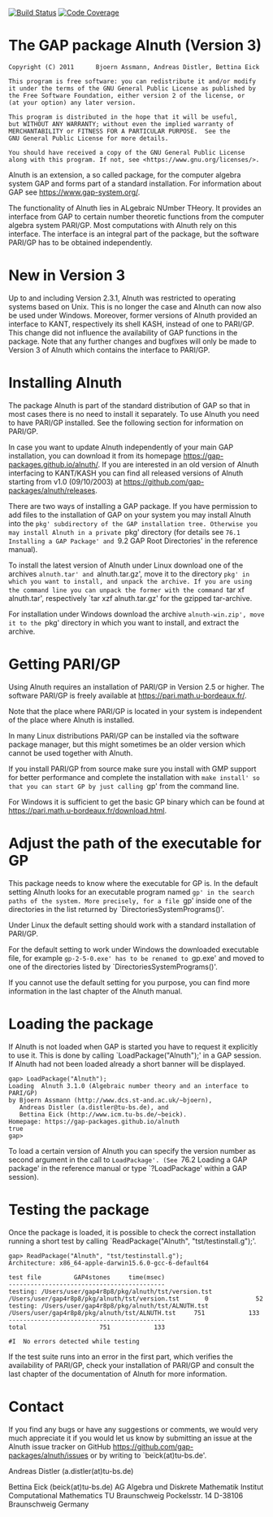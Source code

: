 [![Build Status](https://github.com/gap-packages/alnuth/workflows/CI/badge.svg?branch=master)](https://github.com/gap-packages/alnuth/actions?query=workflow%3ACI+branch%3Amaster)
[![Code Coverage](https://codecov.io/github/gap-packages/alnuth/coverage.svg?branch=master&token=)](https://codecov.io/gh/gap-packages/alnuth)

The GAP package Alnuth (Version 3)
==================================

    Copyright (C) 2011      Bjoern Assmann, Andreas Distler, Bettina Eick
    
    This program is free software: you can redistribute it and/or modify
    it under the terms of the GNU General Public License as published by
    the Free Software Foundation, either version 2 of the license, or
    (at your option) any later version.
    
    This program is distributed in the hope that it will be useful,
    but WITHOUT ANY WARRANTY; without even the implied warranty of
    MERCHANTABILITY or FITNESS FOR A PARTICULAR PURPOSE.  See the
    GNU General Public License for more details.
    
    You should have received a copy of the GNU General Public License
    along with this program. If not, see <https://www.gnu.org/licenses/>.


Alnuth is an extension, a so called package, for the computer algebra system
GAP and forms part of a standard installation. For information about GAP see
<https://www.gap-system.org/>.

The functionality of Alnuth lies in ALgebraic NUmber THeory. It provides an
interface from GAP to certain number theoretic functions from the computer
algebra system PARI/GP. Most computations with Alnuth rely on this interface.
The interface is an integral part of the package, but the software PARI/GP
has to be obtained independently.


New in Version 3
================

Up to and including Version 2.3.1, Alnuth was restricted to operating systems
based on Unix. This is no longer the case and Alnuth can now also be used
under Windows. Moreover, former versions of Alnuth provided an interface to
KANT, respectively its shell KASH, instead of one to PARI/GP. This change did
not influence the availability of GAP functions in the package. Note that any
further changes and bugfixes will only be made to Version 3 of Alnuth which
contains the interface to PARI/GP.


Installing Alnuth
=================

The package Alnuth is part of the standard distribution of GAP so that in most
cases there is no need to install it separately. To use Alnuth you need to
have PARI/GP installed. See the following section for information on PARI/GP.

In case you want to update Alnuth independently of your main GAP installation,
you can download it from its homepage https://gap-packages.github.io/alnuth/.
If you are interested in an old version of Alnuth interfacing to KANT/KASH
you can find all released versions of Alnuth starting from v1.0 (09/10/2003)
at https://github.com/gap-packages/alnuth/releases.

There are two ways of installing a GAP package. If you have permission to add
files to the installation of GAP on your system you may install Alnuth into
the `pkg' subdirectory of the GAP installation tree. Otherwise you may install
Alnuth in a private `pkg' directory (for details see `76.1 Installing a GAP
Package' and `9.2 GAP Root Directories' in the reference manual).

To install the latest version of Alnuth under Linux download one of the
archives `alnuth.tar' and `alnuth.tar.gz', move it to the directory `pkg' in
which you want to install, and unpack the archive. If you are using the
command line you can unpack the former with the command `tar xf alnuth.tar',
respectively `tar xzf alnuth.tar.gz' for the gzipped tar-archive.

For installation under Windows download the archive `alnuth-win.zip', move it
to the `pkg' directory in which you want to install, and extract the archive.


Getting PARI/GP
===============

Using Alnuth requires an installation of PARI/GP in Version 2.5 or higher. The
software PARI/GP is freely available at <https://pari.math.u-bordeaux.fr/>.

Note that the place where PARI/GP is located in your system is independent of
the place where Alnuth is installed.

In many Linux distributions PARI/GP can be installed via the software package
manager, but this might sometimes be an older version which cannot be used
together with Alnuth.

If you install PARI/GP from source make sure you install with GMP support for
better performance and complete the installation with `make install' so that
you can start GP by just calling `gp' from the command line.

For Windows it is sufficient to get the basic GP binary which can be found at
<https://pari.math.u-bordeaux.fr/download.html>.


Adjust the path of the executable for GP
========================================

This package needs to know where the executable for GP is. In the default
setting Alnuth looks for an executable program named `gp' in the search paths
of the system. More precisely, for a file `gp' inside one of the directories
in the list returned by `DirectoriesSystemPrograms()'.

Under Linux the default setting should work with a standard installation of
PARI/GP.

For the default setting to work under Windows the downloaded executable file,
for example `gp-2-5-0.exe' has to be renamed to `gp.exe' and moved to one of
the directories listed by `DirectoriesSystemPrograms()'.

If you cannot use the default setting for you purpose, you can find more
information in the last chapter of the Alnuth manual.


Loading the package
===================

If Alnuth is not loaded when GAP is started you have to request it explicitly
to use it. This is done by calling `LoadPackage("Alnuth");' in a GAP session.
If Alnuth had not been loaded already a short banner will be displayed.

    gap> LoadPackage("Alnuth");
    Loading  Alnuth 3.1.0 (Algebraic number theory and an interface to PARI/GP)
    by Bjoern Assmann (http://www.dcs.st-and.ac.uk/~bjoern),
       Andreas Distler (a.distler@tu-bs.de), and
       Bettina Eick (http://www.icm.tu-bs.de/~beick).
    Homepage: https://gap-packages.github.io/alnuth
    true
    gap>

To load a certain version of Alnuth you can specify the version number as
second argument in the call to `LoadPackage'. (See `76.2 Loading a GAP
package' in the reference manual or type `?LoadPackage' within a GAP session).


Testing the package
===================

Once the package is loaded, it is possible to check the correct installation
running a short test by calling `ReadPackage("Alnuth", "tst/testinstall.g");'.

    gap> ReadPackage("Alnuth", "tst/testinstall.g");
    Architecture: x86_64-apple-darwin15.6.0-gcc-6-default64
    
    test file         GAP4stones     time(msec)
    -------------------------------------------
    testing: /Users/user/gap4r8p8/pkg/alnuth/tst/version.tst
    /Users/user/gap4r8p8/pkg/alnuth/tst/version.tst       0             52
    testing: /Users/user/gap4r8p8/pkg/alnuth/tst/ALNUTH.tst
    /Users/user/gap4r8p8/pkg/alnuth/tst/ALNUTH.tst     751            133
    -------------------------------------------
    total                    751            133
    
    #I  No errors detected while testing

If the test suite runs into an error in the first part, which verifies the
availability of PARI/GP, check your installation of PARI/GP and consult the
last chapter of the documentation of Alnuth for more information.


Contact
=======

If you find any bugs or have any suggestions or comments, we would very much
appreciate it if you would let us know by submitting an issue at the Alnuth
issue tracker on GitHub <https://github.com/gap-packages/alnuth/issues> or by
writing to `beick(at)tu-bs.de'.

Andreas Distler (a.distler(at)tu-bs.de)

Bettina Eick (beick(at)tu-bs.de)
    AG Algebra und Diskrete Mathematik
    Institut Computational Mathematics
    TU Braunschweig
    Pockelsstr. 14
    D-38106 Braunschweig
    Germany
